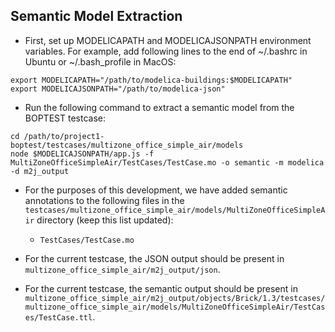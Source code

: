 ## Semantic Model Extraction

* First, set up MODELICAPATH and MODELICAJSONPATH environment variables.
For example, add following lines to the end of ~/.bashrc in Ubuntu or ~/.bash_profile in MacOS:
```
export MODELICAPATH="/path/to/modelica-buildings:$MODELICAPATH"
export MODELICAJSONPATH="/path/to/modelica-json"
```

* Run the following command to extract a semantic model from the BOPTEST testcase:
```
cd /path/to/project1-boptest/testcases/multizone_office_simple_air/models
node $MODELICAJSONPATH/app.js -f MultiZoneOfficeSimpleAir/TestCases/TestCase.mo -o semantic -m modelica -d m2j_output
```

* For the purposes of this development, we have added semantic annotations to the following files in the `testcases/multizone_office_simple_air/models/MultiZoneOfficeSimpleAir` directory (keep this list updated):
  * `TestCases/TestCase.mo`

* For the current testcase, the JSON output should be present in `multizone_office_simple_air/m2j_output/json`. 
* For the current testcase, the semantic output should be present in `multizone_office_simple_air/m2j_output/objects/Brick/1.3/testcases/multizone_office_simple_air/models/MultiZoneOfficeSimpleAir/TestCases/TestCase.ttl`. 
